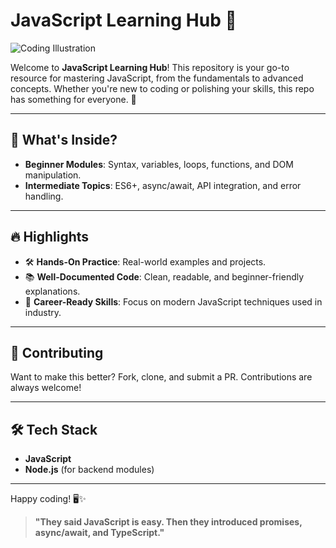 # JavaScript Learning Hub 🚀

![Coding Illustration](https://media2.dev.to/dynamic/image/width=1000,height=420,fit=cover,gravity=auto,format=auto/https%3A%2F%2Fthepracticaldev.s3.amazonaws.com%2Fi%2F3bauhrfpqexzl59aszn1.png)

Welcome to **JavaScript Learning Hub**! This repository is your go-to resource for mastering JavaScript, from the fundamentals to advanced concepts. Whether you're new to coding or polishing your skills, this repo has something for everyone. 🌟

---

## 🧩 What's Inside?
- **Beginner Modules**: Syntax, variables, loops, functions, and DOM manipulation.
- **Intermediate Topics**: ES6+, async/await, API integration, and error handling.


---

## 🔥 Highlights
- 🛠 **Hands-On Practice**: Real-world examples and projects.
- 📚 **Well-Documented Code**: Clean, readable, and beginner-friendly explanations.
- 🚀 **Career-Ready Skills**: Focus on modern JavaScript techniques used in industry.

---

## 🤝 Contributing
Want to make this better? 
Fork, clone, and submit a PR. Contributions are always welcome! 

---

## 🛠 Tech Stack
- **JavaScript**
- **Node.js** (for backend modules)

---

Happy coding! 🖥️✨  
> **"They said JavaScript is easy. Then they introduced promises, async/await, and TypeScript."** 
